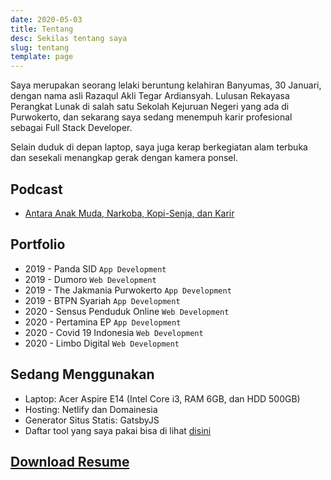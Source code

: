 ```yaml
---
date: 2020-05-03
title: Tentang
desc: Sekilas tentang saya
slug: tentang
template: page
---
```


Saya merupakan seorang lelaki beruntung kelahiran Banyumas, 30 Januari, dengan nama asli Razaqul Akli Tegar Ardiansyah. Lulusan Rekayasa Perangkat Lunak di salah satu Sekolah Kejuruan Negeri yang ada di Purwokerto, dan sekarang saya sedang menempuh karir profesional sebagai Full Stack Developer.

Selain duduk di depan laptop, saya juga kerap berkegiatan alam terbuka dan sesekali menangkap gerak dengan kamera ponsel.

## Podcast
* [Antara Anak Muda, Narkoba, Kopi-Senja, dan Karir](spotify:episode:7g9nSeHXUt9jxIvxmShoux)

## Portfolio
* 2019 - Panda SID `App Development`
* 2019 - Dumoro `Web Development`
* 2019 - The Jakmania Purwokerto `App Development`
* 2019 - BTPN Syariah `App Development`
* 2020 - Sensus Penduduk Online `Web Development`
* 2020 - Pertamina EP `App Development`
* 2020 - Covid 19 Indonesia `Web Development`
* 2020 - Limbo Digital `Web Development`

## Sedang Menggunakan

* Laptop: Acer Aspire E14 (Intel Core i3, RAM 6GB, dan HDD 500GB)
* Hosting: Netlify dan Domainesia
* Generator Situs Statis:  GatsbyJS
* Daftar tool yang saya pakai bisa di lihat [disini](/tool/)

## [Download Resume](/resume.pdf)